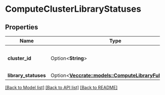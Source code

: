 # ComputeClusterLibraryStatuses

## Properties

Name | Type | Description | Notes
------------ | ------------- | ------------- | -------------
**cluster_id** | Option<**String**> | Unique identifier for the cluster. | [optional]
**library_statuses** | Option<[**Vec<crate::models::ComputeLibraryFullStatus>**](ComputeLibraryFullStatus.md)> |  | [optional]

[[Back to Model list]](../README.md#documentation-for-models) [[Back to API list]](../README.md#documentation-for-api-endpoints) [[Back to README]](../README.md)


